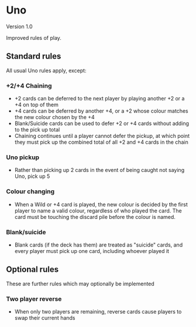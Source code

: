 # Uno

Version 1.0

Improved rules of play.

## Standard rules
All usual Uno rules apply, except:

### +2/+4 Chaining
* +2 cards can be deferred to the next player by playing another +2 or a +4 on top of them
* +4 cards can be deferred by another +4, or a +2 whose colour matches the new colour chosen by the +4
* Blank/Suicide cards can be used to defer +2 or +4 cards without adding to the pick up total
* Chaining continues until a player cannot defer the pickup, at which point they must pick up the combined total of all +2 and +4 cards in the chain

### Uno pickup
* Rather than picking up 2 cards in the event of being caught not saying Uno, pick up 5

### Colour changing
* When a Wild or +4 card is played, the new colour is decided by the first player to name a valid colour, regardless of who played the card. The card must be touching the discard pile before the colour is named.

### Blank/suicide
* Blank cards (if the deck has them) are treated as "suicide" cards, and every player must pick up one card, including whoever played it

## Optional rules

These are further rules which may optionally be implemented
### Two player reverse
* When only two players are remaining, reverse cards cause players to swap their current hands

